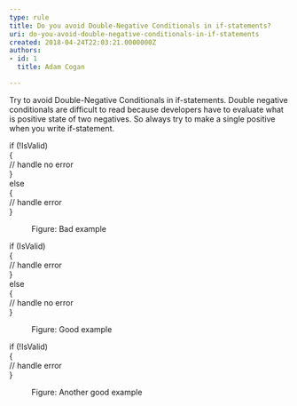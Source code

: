 ```yaml
---
type: rule
title: Do you avoid Double-Negative Conditionals in if-statements?
uri: do-you-avoid-double-negative-conditionals-in-if-statements
created: 2018-04-24T22:03:21.0000000Z
authors:
- id: 1
  title: Adam Cogan

---
```




<span class='intro'> <p class="ssw15-rteElement-P">Try to avoid Double-Negative Conditionals in if-statements. Double negative conditionals are difficult to read because developers have to evaluate what is positive state of two negatives. So always try to make a single positive when you write if-statement. <br></p> </span>

<p class="ssw15-rteElement-CodeArea">​if (!IsValid)<br>&#123;<br> // handle no error<br>&#125;<br>else<br>&#123;<br> // handle error<br>&#125;​<br></p><p></p><dd class="ssw15-rteElement-FigureBad">Figure&#58; Bad e​xample​<br></dd><p class="ssw15-rteElement-CodeArea">if (IsValid)<br>&#123;<br> // handle error<br>&#125;<br>else<br>&#123;<br> // handle no error<br>&#125;</p><p></p><dd class="ssw15-rteElement-FigureGood">Figure&#58; Good example​<br></dd><p class="ssw15-rteElement-CodeArea">if (!IsValid)<br>&#123;<br> // handle error<br>&#125;</p><dd class="ssw15-rteElement-FigureGood">​Figure&#58; Another good example<span style="font-size&#58;13px;">​</span></dd>


